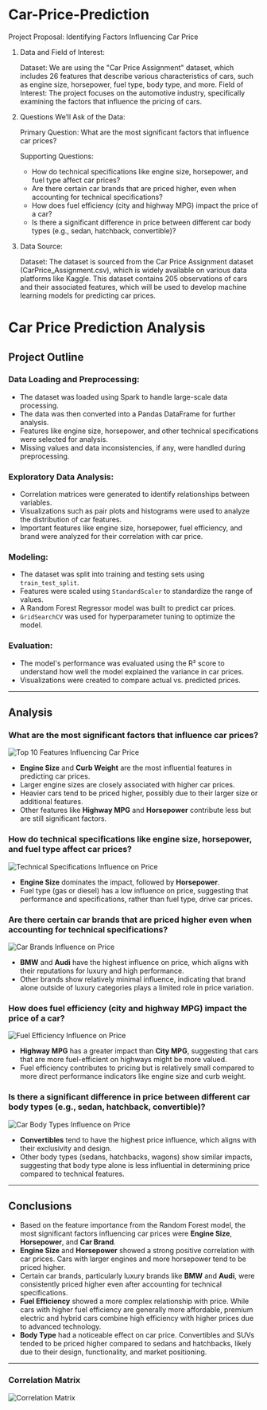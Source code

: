 # Car-Price-Prediction
Project Proposal: Identifying Factors Influencing Car Price

1. Data and Field of Interest:

    Dataset: We are using the "Car Price Assignment" dataset, which includes 26 features that describe various characteristics of cars, such as engine size, horsepower, fuel type, body type, and more.
    Field of Interest: The project focuses on the automotive industry, specifically examining the factors that influence the pricing of cars.

2. Questions We’ll Ask of the Data:

    Primary Question: What are the most significant factors that influence car prices?
    
    Supporting Questions:
    - How do technical specifications like engine size, horsepower, and fuel type affect car prices?
    - Are there certain car brands that are priced higher, even when accounting for technical specifications?
    - How does fuel efficiency (city and highway MPG) impact the price of a car?
    - Is there a significant difference in price between different car body types (e.g., sedan, hatchback, convertible)?

3. Data Source:

    Dataset: The dataset is sourced from the Car Price Assignment dataset (CarPrice_Assignment.csv), which is widely available on various data platforms like Kaggle. This dataset contains 205 observations of cars and their associated features, which will be used to develop machine learning models for predicting car prices.
####
####
# Car Price Prediction Analysis

## Project Outline

### Data Loading and Preprocessing:
- The dataset was loaded using Spark to handle large-scale data processing.
- The data was then converted into a Pandas DataFrame for further analysis.
- Features like engine size, horsepower, and other technical specifications were selected for analysis.
- Missing values and data inconsistencies, if any, were handled during preprocessing.

### Exploratory Data Analysis:
- Correlation matrices were generated to identify relationships between variables.
- Visualizations such as pair plots and histograms were used to analyze the distribution of car features.
- Important features like engine size, horsepower, fuel efficiency, and brand were analyzed for their correlation with car price.

### Modeling:
- The dataset was split into training and testing sets using `train_test_split`.
- Features were scaled using `StandardScaler` to standardize the range of values.
- A Random Forest Regressor model was built to predict car prices.
- `GridSearchCV` was used for hyperparameter tuning to optimize the model.

### Evaluation:
- The model's performance was evaluated using the R² score to understand how well the model explained the variance in car prices.
- Visualizations were created to compare actual vs. predicted prices.

---

## Analysis

### What are the most significant factors that influence car prices?
![Top 10 Features Influencing Car Price](images/top_10_features_importance.png)
- **Engine Size** and **Curb Weight** are the most influential features in predicting car prices.
- Larger engine sizes are closely associated with higher car prices.
- Heavier cars tend to be priced higher, possibly due to their larger size or additional features.
- Other features like **Highway MPG** and **Horsepower** contribute less but are still significant factors.

### How do technical specifications like engine size, horsepower, and fuel type affect car prices?
![Technical Specifications Influence on Price](images/technical_specifications_importance.png)
- **Engine Size** dominates the impact, followed by **Horsepower**.
- Fuel type (gas or diesel) has a low influence on price, suggesting that performance and specifications, rather than fuel type, drive car prices.

### Are there certain car brands that are priced higher even when accounting for technical specifications?
![Car Brands Influence on Price](images/brand_importance.png)
- **BMW** and **Audi** have the highest influence on price, which aligns with their reputations for luxury and high performance.
- Other brands show relatively minimal influence, indicating that brand alone outside of luxury categories plays a limited role in price variation.

### How does fuel efficiency (city and highway MPG) impact the price of a car?
![Fuel Efficiency Influence on Price](images/fuel_efficiency_importance.png)
- **Highway MPG** has a greater impact than **City MPG**, suggesting that cars that are more fuel-efficient on highways might be more valued.
- Fuel efficiency contributes to pricing but is relatively small compared to more direct performance indicators like engine size and curb weight.

### Is there a significant difference in price between different car body types (e.g., sedan, hatchback, convertible)?
![Car Body Types Influence on Price](images/carbody_importance.png)
- **Convertibles** tend to have the highest price influence, which aligns with their exclusivity and design.
- Other body types (sedans, hatchbacks, wagons) show similar impacts, suggesting that body type alone is less influential in determining price compared to technical features.

---

## Conclusions

- Based on the feature importance from the Random Forest model, the most significant factors influencing car prices were **Engine Size**, **Horsepower**, and **Car Brand**.
- **Engine Size** and **Horsepower** showed a strong positive correlation with car prices. Cars with larger engines and more horsepower tend to be priced higher.
- Certain car brands, particularly luxury brands like **BMW** and **Audi**, were consistently priced higher even after accounting for technical specifications.
- **Fuel Efficiency** showed a more complex relationship with price. While cars with higher fuel efficiency are generally more affordable, premium electric and hybrid cars combine high efficiency with higher prices due to advanced technology.
- **Body Type** had a noticeable effect on car price. Convertibles and SUVs tended to be priced higher compared to sedans and hatchbacks, likely due to their design, functionality, and market positioning.

---

### Correlation Matrix
![Correlation Matrix](images/correlation_matrix_heatmap.png)
